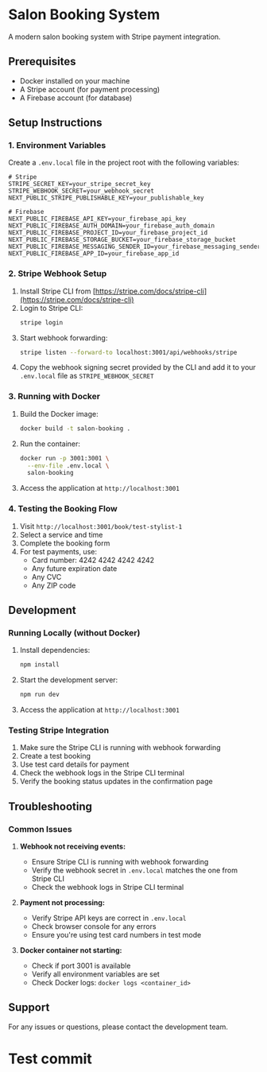 # Salon Booking System

A modern salon booking system with Stripe payment integration.

## Prerequisites

- Docker installed on your machine
- A Stripe account (for payment processing)
- A Firebase account (for database)

## Setup Instructions

### 1. Environment Variables

Create a `.env.local` file in the project root with the following variables:

```env
# Stripe
STRIPE_SECRET_KEY=your_stripe_secret_key
STRIPE_WEBHOOK_SECRET=your_webhook_secret
NEXT_PUBLIC_STRIPE_PUBLISHABLE_KEY=your_publishable_key

# Firebase
NEXT_PUBLIC_FIREBASE_API_KEY=your_firebase_api_key
NEXT_PUBLIC_FIREBASE_AUTH_DOMAIN=your_firebase_auth_domain
NEXT_PUBLIC_FIREBASE_PROJECT_ID=your_firebase_project_id
NEXT_PUBLIC_FIREBASE_STORAGE_BUCKET=your_firebase_storage_bucket
NEXT_PUBLIC_FIREBASE_MESSAGING_SENDER_ID=your_firebase_messaging_sender_id
NEXT_PUBLIC_FIREBASE_APP_ID=your_firebase_app_id
```

### 2. Stripe Webhook Setup

1. Install Stripe CLI from [https://stripe.com/docs/stripe-cli](https://stripe.com/docs/stripe-cli)
2. Login to Stripe CLI:
   ```bash
   stripe login
   ```
3. Start webhook forwarding:
   ```bash
   stripe listen --forward-to localhost:3001/api/webhooks/stripe
   ```
4. Copy the webhook signing secret provided by the CLI and add it to your `.env.local` file as `STRIPE_WEBHOOK_SECRET`

### 3. Running with Docker

1. Build the Docker image:
   ```bash
   docker build -t salon-booking .
   ```

2. Run the container:
   ```bash
   docker run -p 3001:3001 \
     --env-file .env.local \
     salon-booking
   ```

3. Access the application at `http://localhost:3001`

### 4. Testing the Booking Flow

1. Visit `http://localhost:3001/book/test-stylist-1`
2. Select a service and time
3. Complete the booking form
4. For test payments, use:
   - Card number: 4242 4242 4242 4242
   - Any future expiration date
   - Any CVC
   - Any ZIP code

## Development

### Running Locally (without Docker)

1. Install dependencies:
   ```bash
   npm install
   ```

2. Start the development server:
   ```bash
   npm run dev
   ```

3. Access the application at `http://localhost:3001`

### Testing Stripe Integration

1. Make sure the Stripe CLI is running with webhook forwarding
2. Create a test booking
3. Use test card details for payment
4. Check the webhook logs in the Stripe CLI terminal
5. Verify the booking status updates in the confirmation page

## Troubleshooting

### Common Issues

1. **Webhook not receiving events:**
   - Ensure Stripe CLI is running with webhook forwarding
   - Verify the webhook secret in `.env.local` matches the one from Stripe CLI
   - Check the webhook logs in Stripe CLI terminal

2. **Payment not processing:**
   - Verify Stripe API keys are correct in `.env.local`
   - Check browser console for any errors
   - Ensure you're using test card numbers in test mode

3. **Docker container not starting:**
   - Check if port 3001 is available
   - Verify all environment variables are set
   - Check Docker logs: `docker logs <container_id>`

## Support

For any issues or questions, please contact the development team.
# Test commit

